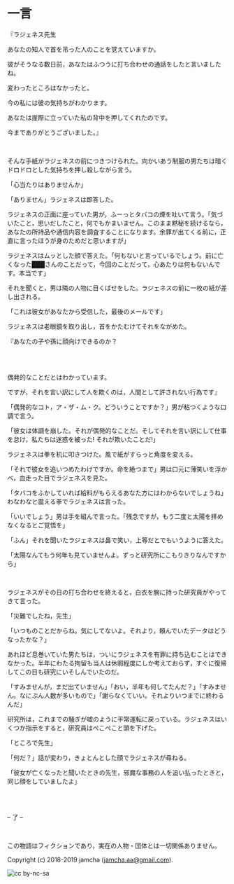 

# 一言

『ラジェネス先生  

あなたの知人で首を吊った人のことを覚えていますか。  

彼がそうなる数日前，あなたはふつうに打ち合わせの通話をしたと言いましたね。  

変わったところはなかったと。  

今の私には彼の気持ちがわかります。  

あなたは崖際に立っていた私の背中を押してくれたのです。  

今までありがとうございました。』  

<br>  

そんな手紙がラジェネスの前につきつけられた。向かいあう制服の男たちは暗くドロドロとした気持ちを押し殺しながら言う。  

「心当たりはありませんか」  

「ありません」ラジェネスは即答した。  

ラジェネスの正面に座っていた男が，ふーっとタバコの煙を吐いて言う。「気づいたこと，思いだしたこと，何でもかまいません。このまま黙秘を続けるなら，あなたの所持品や通信内容を調査することになります。余罪が出てくる前に，正直に言ったほうが身のためだと思いますが」  

ラジェネスはムッとした顔で答えた。「何もないと言っているでしょう。前に亡くなった███さんのことだって，今回のことだって，心あたりは何もないんです。本当です」  

それを聞くと，男は隣の人物に目くばせをした。ラジェネスの前に一枚の紙が差し出される。  

「これは彼女があなたから受信した，最後のメールです」  

ラジェネスは老眼鏡を取り出し，首をかたむけてそれをながめた。  

『あなたの子や孫に顔向けできるのか？  

<br>  
<br>  

偶発的なことだとはわかっています。  

ですが，それを言い訳にして人を欺くのは，人間として許されない行為です』  

「偶発的なコト，ア・ザ・ム・ク。どういうことですか？」男が粘つくような口調で言う。  

「彼女は体調を崩した。それが偶発的なことだ。そしてそれを言い訳にして仕事を怠け，私たちは迷惑を被った! それが欺いたことだ!」  

ラジェネスは拳を机に叩きつけた。風で紙がすらっと角度を変える。  

「それで彼女を追いつめたわけですか。命を絶つまで」男は口元に薄笑いを浮かべ，血走った目でラジェネスを見た。  

「タバコをふかしていれば給料がもらえるあなた方にはわからないでしょうね」わなわなと震える拳でラジェネスは言った。  

「いいでしょう」男は手を組んで言った。「残念ですが，もう二度と太陽を拝めなくなるとご覚悟を」  

「ふん」それを聞いたラジェネスは鼻で笑い，上等だとでもいうように答えた。  

「太陽なんてもう何年も見ていませんよ。ずっと研究所にこもりきりなんですから」  

<br>  

ラジェネスがその日の打ち合わせを終えると，白衣を腕に持った研究員がやってきて言った。  

「災難でしたね，先生」  

「いつものことだからね。気にしてないよ。それより，頼んでいたデータはどうなったかな？」  

あれほど息巻いていた男たちは，ついにラジェネスを有罪に持ち込むことはできなかった。半年にわたる拘留も当人は休暇程度にしか考えておらず，すぐに復帰してこの日も研究にいそしんでいたのだ。  

「すみませんが，まだ出ていません」「おい，半年も何してたんだ？」「すみません。なにぶん人数が多いもので」「謝らなくていい。それよりいつまでに終わるんだ」  

研究所は，これまでの騒ぎが嘘のように平常運転に戻っている。ラジェネスはいくつか指示をすると，研究員はぺこぺこと頭を下げた。  

「ところで先生」  

「何だ？」話が変わり，きょとんとした顔でラジェネスが尋ねる。  

「彼女が亡くなったと聞いたときの先生，邪魔な事務の人を追い払ったときと，同じ顔をしていましたよ」  

<br>  
<br>  

&#x2013; 了 &#x2013;  

<br>  

この物語はフィクションであり，実在の人物・団体とは一切関係ありません。  

Copyright (c) 2018-2019 jamcha (jamcha.aa@gmail.com).  

![cc by-nc-sa](https://i.creativecommons.org/l/by-nc-sa/4.0/88x31.png)  

